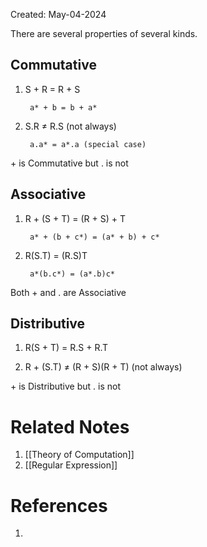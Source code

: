 Created: May-04-2024

There are several properties of several kinds.
## Commutative

1. S + R = R + S

		a* + b = b + a*

2. S.R $\neq$ R.S (not always)

		a.a* = a*.a (special case)

$+$ is Commutative but . is not
## Associative

1. R + (S + T) = (R + S) + T

		a* + (b + c*) = (a* + b) + c*

2. R(S.T) = (R.S)T

		a*(b.c*) = (a*.b)c*

Both $+$ and . are Associative
## Distributive

1. R(S + T) = R.S + R.T

2. R + (S.T) $\neq$ (R + S)(R + T) (not always)

$+$ is Distributive but . is not



# Related Notes

1. [[Theory of Computation]]
2. [[Regular Expression]]
# References

1. 